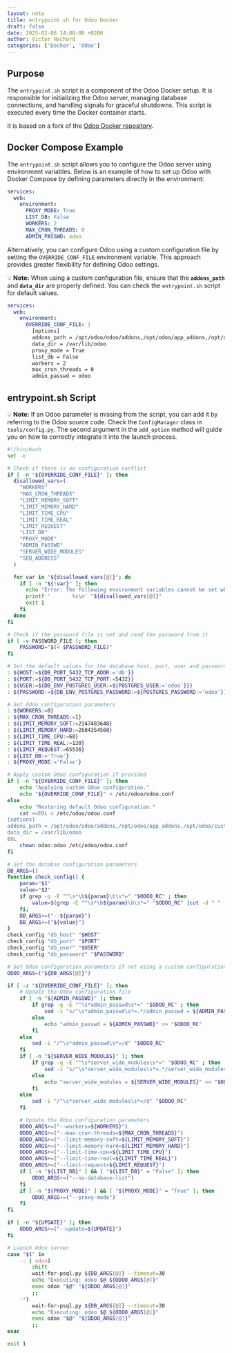 ```yaml
---
layout: note
title: entrypoint.sh for Odoo Docker
draft: false
date: 2025-02-06 14:00:00 +0200
author: Victor Hachard
categories: ['Docker', 'Odoo']
---
```


## Purpose

The `entrypoint.sh` script is a component of the Odoo Docker setup. It is responsible for initializing the Odoo server, managing database connections, and handling signals for graceful shutdowns. This script is executed every time the Docker container starts.

It is based on a fork of the [Odoo Docker repository](https://github.com/odoo/docker/blob/master/18.0/entrypoint.sh).

## Docker Compose Example

The `entrypoint.sh` script allows you to configure the Odoo server using environment variables. Below is an example of how to set up Odoo with Docker Compose by defining parameters directly in the environment:

```yaml
services:
  web:
    environment:
      PROXY_MODE: True
      LIST_DB: False
      WORKERS: 2
      MAX_CRON_THREADS: 0
      ADMIN_PASSWD: odoo
```

Alternatively, you can configure Odoo using a custom configuration file by setting the `OVERRIDE_CONF_FILE` environment variable. This approach provides greater flexibility for defining Odoo settings.

💡 **Note:** When using a custom configuration file, ensure that the **`addons_path`** and **`data_dir`** are properly defined. You can check the `entrypoint.sh` script for default values.

```yaml
services:
  web:
    environment:
      OVERRIDE_CONF_FILE: |
        [options]
        addons_path = /opt/odoo/odoo/addons,/opt/odoo/app_addons,/opt/odoo/custom_addons
        data_dir = /var/lib/odoo
        proxy_mode = True
        list_db = False
        workers = 2
        max_cron_threads = 0
        admin_passwd = odoo
```

## entrypoint.sh Script

💡 **Note:** If an Odoo parameter is missing from the script, you can add it by referring to the Odoo source code. Check the `ConfigManager` class in `tools/config.py`. The second argument in the `add_option` method will guide you on how to correctly integrate it into the launch process.

```bash
#!/bin/bash
set -e

# Check if there is no configuration conflict
if [ -n "${OVERRIDE_CONF_FILE}" ]; then
  disallowed_vars=(
    "WORKERS"
    "MAX_CRON_THREADS"
    "LIMIT_MEMORY_SOFT"
    "LIMIT_MEMORY_HARD"
    "LIMIT_TIME_CPU"
    "LIMIT_TIME_REAL"
    "LIMIT_REQUEST"
    "LIST_DB"
    "PROXY_MODE"
    "ADMIN_PASSWD"
    "SERVER_WIDE_MODULES"
    "SEQ_ADDRESS"
  )

  for var in "${disallowed_vars[@]}"; do
    if [ -n "${!var}" ]; then
      echo "Error: The following environment variables cannot be set when using a custom Odoo configuration:"
      printf '       %s\n' "${disallowed_vars[@]}"
      exit 1
    fi
  done
fi

# Check if the password file is set and read the password from it
if [ -v PASSWORD_FILE ]; then
    PASSWORD="$(< $PASSWORD_FILE)"
fi

# Set the default values for the database host, port, user and password
: ${HOST:=${DB_PORT_5432_TCP_ADDR:='db'}}
: ${PORT:=${DB_PORT_5432_TCP_PORT:=5432}}
: ${USER:=${DB_ENV_POSTGRES_USER:=${POSTGRES_USER:='odoo'}}}
: ${PASSWORD:=${DB_ENV_POSTGRES_PASSWORD:=${POSTGRES_PASSWORD:='odoo'}}}

# Set Odoo configuration parameters
: ${WORKERS:=0}
: ${MAX_CRON_THREADS:=1}
: ${LIMIT_MEMORY_SOFT:=2147483648}
: ${LIMIT_MEMORY_HARD:=2684354560}
: ${LIMIT_TIME_CPU:=60}
: ${LIMIT_TIME_REAL:=120}
: ${LIMIT_REQUEST:=65536}
: ${LIST_DB:='True'}
: ${PROXY_MODE:='False'}

# Apply custom Odoo configuration if provided
if [ -n "${OVERRIDE_CONF_FILE}" ]; then
    echo "Applying custom Odoo configuration."
    echo "${OVERRIDE_CONF_FILE}" > /etc/odoo/odoo.conf
else
    echo "Restoring default Odoo configuration."
    cat <<EOL > /etc/odoo/odoo.conf
[options]
addons_path = /opt/odoo/odoo/addons,/opt/odoo/app_addons,/opt/odoo/custom_addons
data_dir = /var/lib/odoo
EOL
    chown odoo:odoo /etc/odoo/odoo.conf
fi

# Set the databse configuration parameters
DB_ARGS=()
function check_config() {
    param="$1"
    value="$2"
    if grep -q -E "^\s*\b${param}\b\s*=" "$ODOO_RC" ; then
        value=$(grep -E "^\s*\b${param}\b\s*=" "$ODOO_RC" |cut -d " " -f3|sed 's/["\n\r]//g')
    fi;
    DB_ARGS+=("--${param}")
    DB_ARGS+=("${value}")
}
check_config "db_host" "$HOST"
check_config "db_port" "$PORT"
check_config "db_user" "$USER"
check_config "db_password" "$PASSWORD"

# Set Odoo configuration parameters if not using a custom configuration
ODOO_ARGS=("${DB_ARGS[@]}")

if [ -z "${OVERRIDE_CONF_FILE}" ]; then
    # Update the Odoo configuration file
    if [ -n "${ADMIN_PASSWD}" ]; then
        if grep -q -E "^\s*admin_passwd\s*=" "$ODOO_RC" ; then
            sed -i "s/^\s*admin_passwd\s*=.*/admin_passwd = ${ADMIN_PASSWD}/" "$ODOO_RC"
        else
            echo "admin_passwd = ${ADMIN_PASSWD}" >> "$ODOO_RC"
        fi
    else
        sed -i "/^\s*admin_passwd\s*=/d" "$ODOO_RC"
    fi
    if [ -n "${SERVER_WIDE_MODULES}" ]; then
        if grep -q -E "^\s*server_wide_modules\s*=" "$ODOO_RC" ; then
            sed -i "s/^\s*server_wide_modules\s*=.*/server_wide_modules = ${SERVER_WIDE_MODULES}/" "$ODOO_RC"
        else
            echo "server_wide_modules = ${SERVER_WIDE_MODULES}" >> "$ODOO_RC"
        fi
    else
        sed -i "/^\s*server_wide_modules\s*=/d" "$ODOO_RC"
    fi

    # Update the Odoo configuration parameters
    ODOO_ARGS+=("--workers=${WORKERS}")
    ODOO_ARGS+=("--max-cron-threads=${MAX_CRON_THREADS}")
    ODOO_ARGS+=("--limit-memory-soft=${LIMIT_MEMORY_SOFT}")
    ODOO_ARGS+=("--limit-memory-hard=${LIMIT_MEMORY_HARD}")
    ODOO_ARGS+=("--limit-time-cpu=${LIMIT_TIME_CPU}")
    ODOO_ARGS+=("--limit-time-real=${LIMIT_TIME_REAL}")
    ODOO_ARGS+=("--limit-request=${LIMIT_REQUEST}")
    if [ -n "${LIST_DB}" ] && [ "${LIST_DB}" = "False" ]; then
        ODOO_ARGS+=("--no-database-list")
    fi
    if [ -n "${PROXY_MODE}" ] && [ "${PROXY_MODE}" = "True" ]; then
        ODOO_ARGS+=("--proxy-mode")
    fi
fi

if [ -n "${UPDATE}" ]; then
    ODOO_ARGS+=("--update=${UPDATE}")
fi

# Launch Odoo server
case "$1" in
    -- | odoo)
        shift
        wait-for-psql.py ${DB_ARGS[@]} --timeout=30
        echo "Executing: odoo $@ ${ODOO_ARGS[@]}"
        exec odoo "$@" "${ODOO_ARGS[@]}"
        ;;
    -*)
        wait-for-psql.py ${DB_ARGS[@]} --timeout=30
        echo "Executing: odoo $@ ${ODOO_ARGS[@]}"
        exec odoo "$@" "${ODOO_ARGS[@]}"
        ;;
esac

exit 1
```
